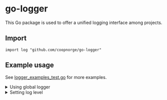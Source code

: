 # go-logger

This Go package is used to offer a unified logging interface among projects.

## Import

```
import log "github.com/coopnorge/go-logger"
```

## Example usage

See [logger_examples_test.go](logger_examples_test.go) for more examples.

<details>
<summary>Using global logger</summary>

```go
package main

import "github.com/coopnorge/go-logger"

func main() {
    logger.Info("this won't be logged because the default log level is higher than info")
    logger.Warn("but this will be logged")
    // Output:
    // {"level":"warning","msg":"but this will be logged","time":"2022-02-17T11:01:28+01:00"}
}
```

</details>

<details>
<summary>Setting log level</summary>

```go
package main

import "github.com/coopnorge/go-logger"

func main() {
    // global logger
    logger.Info("this won't be logged because the default log level is higher than info")
    logger.ConfigureGlobalLogger(logger.WithLevel(logger.LevelInfo))
    logger.Info("now this will be logged")
    // Output:
    // {"level":"info","msg":"now this will be logged","time":"2022-02-17T10:54:54+01:00"}

    // logger instance
    prodLogger := logger.New(logger.WithLevel(logger.LevelWarn))
    prodLogger.Info("this won't be logged because prodLogger's level is set to Warn...")
    prodLogger.Error("...but this will, because Error >= Warn")
    // Output:
    // {"level":"error","msg":"...but this will, because Error \u003e= Warn","time":"2022-02-17T10:54:54+01:00"}

    debugLogger := logger.New(logger.WithLevel(logger.LevelDebug))
    debugLogger.Debug("this logger will log anything as Debug is the lowest available level")
    debugLogger.Warn("and this will be logged too")
    // Output:
    // {"level":"debug","msg":"this logger will log anything as Debug is the lowest available level","time":"2022-02-17T10:54:54+01:00"}
    // {"level":"warning","msg":"and this will be logged too","time":"2022-02-17T10:54:54+01:00"}
}
```

</details>
